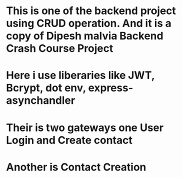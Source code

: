 # This is one of the backend project using CRUD operation. And it is a copy of Dipesh malvia Backend Crash Course Project 
# Here i use liberaries like JWT, Bcrypt, dot env, express-asynchandler 
# Their is two gateways one User Login and Create contact 
# Another is Contact Creation 
